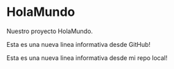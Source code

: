 # HolaMundo

Nuestro proyecto HolaMundo.

Esta es una nueva linea informativa desde GitHub!

Esta es una nueva linea informativa desde mi repo local!
